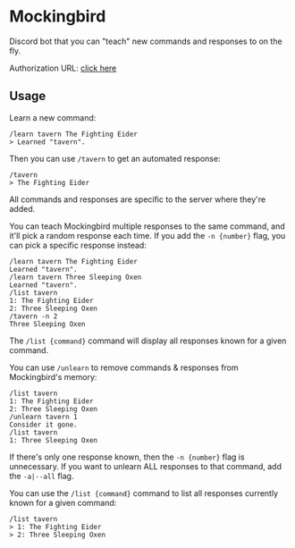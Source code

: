 # Mockingbird

Discord bot that you can "teach" new commands and responses to on the fly.

Authorization URL: [click here](https://discord.com/api/oauth2/authorize?client_id=819993941067694141&permissions=0&scope=bot%20applications.commands)

## Usage

Learn a new command:

```
/learn tavern The Fighting Eider
> Learned "tavern".
```

Then you can use `/tavern` to get an automated response:

```
/tavern
> The Fighting Eider
```

All commands and responses are specific to the server where they're added.

You can teach Mockingbird multiple responses to the same command, and it'll pick
a random response each time. If you add the `-n {number}` flag, you can pick a
specific response instead:

```
/learn tavern The Fighting Eider
Learned "tavern".
/learn tavern Three Sleeping Oxen
Learned "tavern".
/list tavern
1: The Fighting Eider
2: Three Sleeping Oxen
/tavern -n 2
Three Sleeping Oxen
```

The `/list {command}` command will display all responses known for a given
command.

You can use `/unlearn` to remove commands & responses from Mockingbird's memory:

```
/list tavern
1: The Fighting Eider
2: Three Sleeping Oxen
/unlearn tavern 1
Consider it gone.
/list tavern
1: Three Sleeping Oxen
```

If there's only one response known, then the `-n {number}` flag is unnecessary.
If you want to unlearn ALL responses to that command, add the `-a|--all` flag.

You can use the `/list {command}` command to list all responses currently known
for a given command:

```
/list tavern
> 1: The Fighting Eider
> 2: Three Sleeping Oxen
```